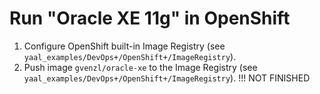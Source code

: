 # Run "Oracle XE 11g" in OpenShift

1. Configure OpenShift built-in Image Registry (see `yaal_examples/DevOps+/OpenShift+/ImageRegistry`).
2. Push image `gvenzl/oracle-xe` to the Image Registry (see `yaal_examples/DevOps+/OpenShift+/ImageRegistry`).
!!! NOT FINISHED

